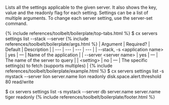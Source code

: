 Lists all the settings applicable to the given server. It also shows the key, value and the readonly flag for each setting. Settings can be a list of multiple <setting> arguments. To change each server setting, use the server-set command.

{% include references/toolbelt/boilerplate/top-tabs.html %}
$ cx servers settings list --stack <application name> --server <server name> <setting>
{% include references/toolbelt/boilerplate/args.html %}
| Argument | Required? | Default | Description |
|  ---  |  ---  |  ---  |  ---  |
| \--stack, -s &lt;application name&gt; | yes | — | Name of the application |
| \--server &lt;server name&gt; | yes | — | The name of the server to query |
| &lt;setting&gt; | no | — | The specific setting(s) to fetch (supports multiples) |
{% include references/toolbelt/boilerplate/example.html %}
$ cx servers settings list -s mystack --server lion
server.name lion readonly
disk.space.alert.threshold  80  read/write

$ cx servers settings list -s mystack --server db server.name
server.name tiger readonly
{% include references/toolbelt/boilerplate/footer.html %}